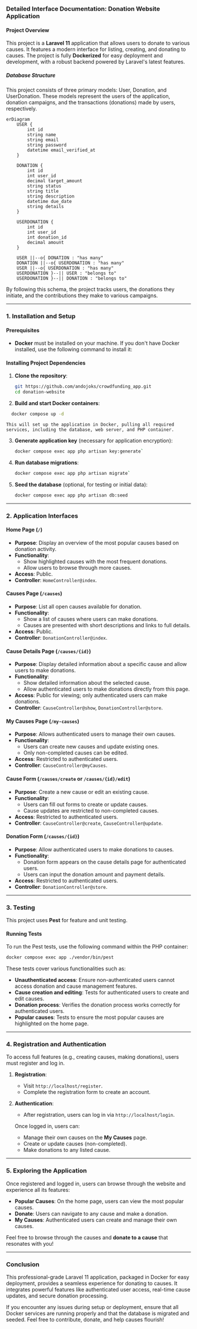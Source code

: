 ### Detailed Interface Documentation: Donation Website Application

#### Project Overview

This project is a **Laravel 11** application that allows users to donate to various causes. It features a modern interface for listing, creating, and donating to causes. The project is fully **Dockerized** for easy deployment and development, with a robust backend powered by Laravel's latest features.

##### Database Structure

This project consists of three primary models: User, Donation, and UserDonation. These models represent the users of the application, donation campaigns, and the transactions (donations) made by users, respectively.

```mermaid
erDiagram
    USER {
        int id
        string name
        string email
        string password
        datetime email_verified_at
    }
    
    DONATION {
        int id
        int user_id
        decimal target_amount
        string status
        string title
        string description
        datetime due_date
        string details
    }

    USERDONATION {
        int id
        int user_id
        int donation_id
        decimal amount
    }

    USER ||--o{ DONATION : "has many"
    DONATION ||--o{ USERDONATION : "has many"
    USER ||--o{ USERDONATION : "has many"
    USERDONATION }--|| USER : "belongs to"
    USERDONATION }--|| DONATION : "belongs to"
```

By following this schema, the project tracks users, the donations they initiate, and the contributions they make to various campaigns.

* * * * *

### 1\. **Installation and Setup**

#### Prerequisites

-   **Docker** must be installed on your machine. If you don't have Docker installed, use the following command to install it:

#### Installing Project Dependencies

1.  **Clone the repository**:

    ```bash
    git https://github.com/andojoks/crowdfunding_app.git
    cd donation-website
    ```

2.  **Build and start Docker containers**:

  ```bash
    docker compose up -d
  ```

    This will set up the application in Docker, pulling all required services, including the database, web server, and PHP container.

3.  **Generate application key** (necessary for application encryption):

    ```bash
    docker compose exec app php artisan key:generate`
    ```
       
4.  **Run database migrations**:

    ```bash
    docker compose exec app php artisan migrate`
    ```

5.  **Seed the database** (optional, for testing or initial data):

    ```bash
    docker compose exec app php artisan db:seed
    ```

* * * * *

### 2\. **Application Interfaces**

#### **Home Page (`/`)**

-   **Purpose**: Display an overview of the most popular causes based on donation activity.
-   **Functionality**:
    -   Show highlighted causes with the most frequent donations.
    -   Allow users to browse through more causes.
-   **Access**: Public.
-   **Controller**: `HomeController@index`.

#### **Causes Page (`/causes`)**

-   **Purpose**: List all open causes available for donation.
-   **Functionality**:
    -   Show a list of causes where users can make donations.
    -   Causes are presented with short descriptions and links to full details.
-   **Access**: Public.
-   **Controller**: `DonationController@index`.

#### **Cause Details Page (`/causes/{id}`)**

-   **Purpose**: Display detailed information about a specific cause and allow users to make donations.
-   **Functionality**:
    -   Show detailed information about the selected cause.
    -   Allow authenticated users to make donations directly from this page.
-   **Access**: Public for viewing; only authenticated users can make donations.
-   **Controller**: `CauseController@show`, `DonationController@store`.

#### **My Causes Page (`/my-causes`)**

-   **Purpose**: Allows authenticated users to manage their own causes.
-   **Functionality**:
    -   Users can create new causes and update existing ones.
    -   Only non-completed causes can be edited.
-   **Access**: Restricted to authenticated users.
-   **Controller**: `CauseController@myCauses`.

#### **Cause Form (`/causes/create` or `/causes/{id}/edit`)**

-   **Purpose**: Create a new cause or edit an existing cause.
-   **Functionality**:
    -   Users can fill out forms to create or update causes.
    -   Cause updates are restricted to non-completed causes.
-   **Access**: Restricted to authenticated users.
-   **Controller**: `CauseController@create`, `CauseController@update`.

#### **Donation Form (`/causes/{id}`)**

-   **Purpose**: Allow authenticated users to make donations to causes.
-   **Functionality**:
    -   Donation form appears on the cause details page for authenticated users.
    -   Users can input the donation amount and payment details.
-   **Access**: Restricted to authenticated users.
-   **Controller**: `DonationController@store`.

* * * * *

### 3\. **Testing**

This project uses **Pest** for feature and unit testing.

#### Running Tests

To run the Pest tests, use the following command within the PHP container:

```bash
docker compose exec app ./vendor/bin/pest
```

These tests cover various functionalities such as:

-   **Unauthenticated access**: Ensure non-authenticated users cannot access donation and cause management features.
-   **Cause creation and editing**: Tests for authenticated users to create and edit causes.
-   **Donation process**: Verifies the donation process works correctly for authenticated users.
-   **Popular causes**: Tests to ensure the most popular causes are highlighted on the home page.

* * * * *

### 4\. **Registration and Authentication**

To access full features (e.g., creating causes, making donations), users must register and log in.

1.  **Registration**:

    -   Visit `http://localhost/register`.
    -   Complete the registration form to create an account.
2.  **Authentication**:

    -   After registration, users can log in via `http://localhost/login`.

    Once logged in, users can:

    -   Manage their own causes on the **My Causes** page.
    -   Create or update causes (non-completed).
    -   Make donations to any listed cause.

* * * * *

### 5\. **Exploring the Application**

Once registered and logged in, users can browse through the website and experience all its features:

-   **Popular Causes**: On the home page, users can view the most popular causes.
-   **Donate**: Users can navigate to any cause and make a donation.
-   **My Causes**: Authenticated users can create and manage their own causes.

Feel free to browse through the causes and **donate to a cause** that resonates with you!

* * * * *

### Conclusion

This professional-grade Laravel 11 application, packaged in Docker for easy deployment, provides a seamless experience for donating to causes. It integrates powerful features like authenticated user access, real-time cause updates, and secure donation processing.

If you encounter any issues during setup or deployment, ensure that all Docker services are running properly and that the database is migrated and seeded. Feel free to contribute, donate, and help causes flourish!